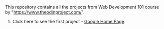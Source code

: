 This repository contains all the projects from Web Development 101 course by "https://www.theodinproject.com/".

1. Click here to see the first project - <a href="https://www.theodinproject.com/google-homepage/index.html" alt="google home page">Google Home Page</a>.
